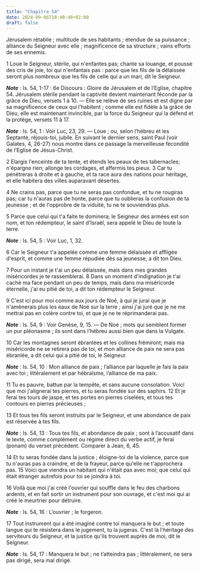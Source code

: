 ```yaml
---
title: "Chapitre 54"
date: 2024-09-06T18:40:48+02:00
draft: false
---
```



Jérusalem rétablie ; multitude de ses habitants ; étendue de sa puissance ; alliance du Seigneur avec elle ; magnificence de sa structure ; vains efforts de ses ennemis.


1 Loue le Seigneur, stérile, qui n'enfantes pas; chante sa louange, et pousse des cris de joie, toi qui n'enfantais pas : parce que les fils de la délaissée seront plus nombreux que les fils de celle qui a un mari, dit le Seigneur.

***Note*** :  Is. 54, 1-17 : 6e Discours : Gloire de Jérusalem et de l’Eglise, chapitre 54. Jérusalem stérile pendant la captivité devient maintenant féconde par la grâce de Dieu, versets 1 à 10. ― Elle se relève de ses ruines et est digne par sa magnificence de ceux qui l’habitent ; comme elle est fidèle à la grâce de Dieu, elle est maintenant invincible, par la force du Seigneur qui la défend et la protège, versets 11 à 17.

***Note*** :  Is. 54, 1 : Voir Luc, 23, 29. ― Loue ; ou, selon l’hébreu et les Septante, réjouis-toi, jubile. En suivant le dernier sens, saint Paul (voir Galates, 4, 26-27) nous montre dans ce passage la merveilleuse fécondité de l’Eglise de Jésus-Christ.


2 Elargis l'enceinte de ta tente, et étends les peaux de tes tabernacles; n'épargne rien; allonge tes cordages, et affermis tes pieux. 3 Car tu pénétreras à droite et à gauche, et ta race aura des nations pour héritage, et elle habitera des villes auparavant désertes.


4 Ne crains pas, parce que tu ne seras pas confondue, et tu ne rougiras pas; car tu n'auras pas de honte, parce que tu oublieras la confusion de ta jeunesse ; et de l'opprobre de ta viduité, tu ne te souviendras plus.


5 Parce que celui qui t'a faite te dominera; le Seigneur des armées est son nom, et ton rédempteur, le saint d'Israël, sera appelé le Dieu de toute la terre.

***Note*** :  Is. 54, 5 : Voir Luc, 1, 32.


6 Car le Seigneur t'a appelée comme une femme délaissée et affligée d'esprit, et comme une femme répudiée dès sa jeunesse, a dit ton Dieu.


7 Pour un instant je t'ai un peu délaissée, mais dans mes grandes miséricordes je te rassemblerai. 8 Dans un moment d'indignation je t'ai caché ma face pendant un peu de temps, mais dans ma miséricorde éternelle, j'ai eu pitié de toi, a dit ton rédempteur le Seigneur.


9 C'est ici pour moi comme aux jours de Noé, à qui je jurai que je n'amènerais plus les eaux de Noé sur la terre ; ainsi j'ai juré que je ne me mettrai pas en colère contre toi, et que je ne te réprimanderai pas.

***Note*** :  Is. 54, 9 : Voir Genèse, 9, 15. ― De Noé ; mots qui semblent former un pur pléonasme ; ils sont dans l’hébreu aussi bien que dans la Vulgate.


10 Car les montagnes seront ébranlées et les collines frémiront; mais ma miséricorde ne se retirera pas de toi, et mon alliance de paix ne sera pas ébranlée, a dit celui qui a pitié de toi, le Seigneur.

***Note*** :  Is. 54, 10 : Mon alliance de paix ; l’alliance par laquelle je fais la paix avec toi ; littéralement et par hébraïsme, l’alliance de ma paix.


11 Tu es pauvre, battue par la tempête, et sans aucune consolation. Voici que moi j'alignerai tes pierres, et tu seras fondée sur des saphirs. 12 Et je ferai tes tours de jaspe, et tes portes en pierres ciselées, et tous tes contours en pierres précieuses ;


13 Et tous tes fils seront instruits par le Seigneur, et une abondance de paix est réservée à tes fils.

***Note*** :  Is. 54, 13 : Tous tes fils, et abondance de paix ; sont à l’accusatif dans le texte, comme complément ou régime direct du verbe actif, je ferai (ponam) du verset précédent. Comparer à Jean, 6, 45.

14 Et tu seras fondée dans la justice ; éloigne-toi de la violence, parce que tu n'auras pas à craindre, et de la frayeur, parce qu'elle ne t'approchera pas. 15 Voici que viendra un habitant qui n'était pas avec moi; que celui qui était étranger autrefois pour toi se joindra à toi.


16 Voilà que moi j'ai créé l'ouvrier qui souffle dans le feu des charbons ardents, et en fait sortir un instrument pour son ouvrage, et c'est moi qui ai créé le meurtrier pour détruire.

***Note*** :  Is. 54, 16 : L’ouvrier ; le forgeron.

17 Tout instrument qui a été imaginé contre toi manquera le but ; et toute langue qui te résistera dans le jugement, tu la jugeras. C'est là l'héritage des serviteurs du Seigneur, et la justice qu'ils trouvent auprès de moi, dit le Seigneur.

***Note*** :  Is. 54, 17 : Manquera le but ; ne t’atteindra pas ; littéralement, ne sera pas dirigé, sera mal dirigé.

